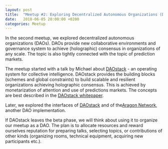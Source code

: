 ```yaml
---
layout: post
title:  "Meetup #2: Exploring Decentralized Autonomous Organizations (DAOs)"
date:   2018-06-05 20:00:00 +0200
categories: Meetup
---
```


In the second meetup, we explored decentralized autonomous organizations (DAOs).
DAOs provide new collaborative environments and governance system to achieve (holographic) consensus in organizations of any scale. The topic is also tightly connected with the topic of prediction markets.

The meetup started with a talk by Michael about [DAOstack][daostack] - an operating system for collective intelligence. 
DAOstack provides the building blocks (schemes and global constraints) to build scalable and resilient organizations achieving holographic consensus. 
This is achieved by monetarization of attention and use of predictions markets.
The concepts are best described in the [DAOstack whitepaper][daostack-whitepaper].

Later, we explored the interfaces of [DAOstack][daostack] and of the[Aragon Network][aragon], another DAO implementation.

If DAOstack leaves the beta phase, we will think about using it to organize our meetup as a DAO. 
The plan is to allocate resources and reward ourselves reputation for preparing talks, selecting topics, or contributions of other kinds (organizing rooms, technical equipment, acquiring new participants etc.).

[daostack]: https://daostack.io
[daostack-whitepaper]: https://daostack.io/wp/DAOstack-White-Paper-en.pdf
[aragon]: https://aragon.one/network/

